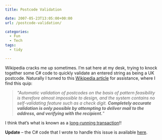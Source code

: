 ```yaml
---
title: Postcode Validation

date: 2007-05-23T13:05:00+00:00
url: /postcode-validation/

categories:
  - Fun
  - Tech
tags:
  - tidy

---
```

<!--kg-card-begin: html-->

Wikipedia cracks me up sometimes. I’m sat here at my desk, trying to knock together some C# code to quickly validate an entered string as being a UK postcode. Naturally I turned to this [Wikipedia article][1] for assistance, where I find this quip:

> _"Automatic validation of postcodes on the basis of pattern feasibility is therefore almost impossible to design, and the system contains no self-validating feature such as a check digit. **Completely accurate validation is only possible by attempting to deliver mail to the address, and verifying with the recipient.**"_

I think that’s what is known as a [long-running transaction][2]!!

**Update** &#8211; the C# code that I wrote to handle this issue is available [here][3].

<!--kg-card-end: html-->

 [1]: http://en.wikipedia.org/wiki/UK_postcodes
 [2]: http://en.wikipedia.org/wiki/Long_running_transaction
 [3]: https://blog.iannelson.uk/a-c-postcode-struct-with-parser/